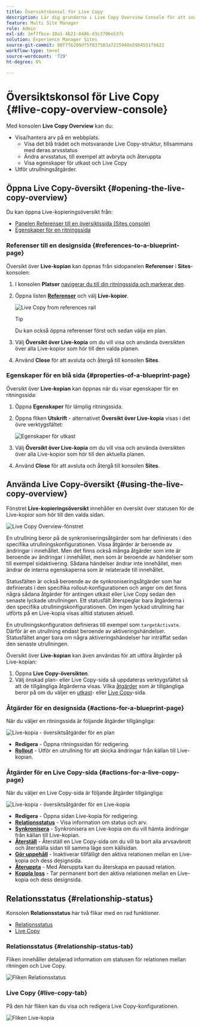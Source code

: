 ```yaml
---
title: Översiktskonsol för Live Copy
description: Lär dig grunderna i Live Copy Overview Console för att snabbt förstå statusen för dina Live-kopior för att synkronisera innehåll.
feature: Multi Site Manager
role: Admin
exl-id: 3ef7fbce-10a1-4b21-8486-d3c3706e537c
solution: Experience Manager Sites
source-git-commit: 90f7f6209df5f837583a7225940a5984551f6622
workflow-type: tm+mt
source-wordcount: '729'
ht-degree: 0%

---
```


# Översiktskonsol för Live Copy {#live-copy-overview-console}

Med konsolen **Live Copy Overview** kan du:

* Visa/hantera arv på en webbplats.
   * Visa det blå trädet och motsvarande Live Copy-struktur, tillsammans med deras arvsstatus
   * Ändra arvsstatus, till exempel att avbryta och återuppta
   * Visa egenskaper för utkast och Live Copy
* Utför utrullningsåtgärder.

## Öppna Live Copy-översikt {#opening-the-live-copy-overview}

Du kan öppna Live-kopieringsöversikt från:

* [Panelen Referenser till en översiktssida (Sites console)](#opening-live-copy-overview-references-for-a-blueprint-page)
* [Egenskaper för en ritningssida](#opening-live-copy-overview-properties-of-a-blueprint-page)

### Referenser till en designsida {#references-to-a-blueprint-page}

Översikt över **Live-kopian** kan öppnas från sidopanelen **Referenser** i **Sites**-konsolen:

1. I konsolen **Platser** [navigerar du till din ritningssida och markerar den](/help/sites-cloud/authoring/basic-handling.md#viewing-and-selecting-resources).
1. Öppna listen **[Referenser](/help/sites-cloud/authoring/basic-handling.md#references)** och välj **Live-kopior**.

   ![Live Copy from references rail](../assets/live-copy-references.png)

   >[!TIP]
   >
   >Du kan också öppna referenser först och sedan välja en plan.

1. Välj **Översikt över Live-kopia** om du vill visa och använda översikten över alla Live-kopior som hör till den valda planen.
1. Använd **Close** för att avsluta och återgå till konsolen **Sites**.

### Egenskaper för en blå sida {#properties-of-a-blueprint-page}

Översikt över **Live-kopian** kan öppnas när du visar egenskaper för en ritningssida:

1. Öppna **Egenskaper** för lämplig ritningssida.
1. Öppna fliken **Utskrift** - alternativet **Översikt över Live-kopia** visas i det övre verktygsfältet:

   ![Egenskaper för utkast &#x200B;](../assets/live-copy-blueprint-tab.png)

1. Välj **Översikt över Live-kopia** om du vill visa och använda översikten över alla Live-kopior som hör till den aktuella planen.

1. Använd **Close** för att avsluta och återgå till konsolen **Sites**.

## Använda Live Copy-översikt {#using-the-live-copy-overview}

Fönstret **Live-kopieringsöversikt** innehåller en översikt över statusen för de Live-kopior som hör till den valda sidan.

![Live Copy Overview-fönstret](../assets/live-copy-overview.png)

En utrullning beror på de synkroniseringsåtgärder som har definierats i den specifika utrullningskonfigurationen. Vissa åtgärder är beroende av ändringar i innehållet. Men det finns också många åtgärder som inte är beroende av ändringar i innehållet, men som är beroende av händelser som till exempel sidaktivering. Sådana händelser ändrar inte innehållet, men ändrar de interna egenskaperna som är relaterade till innehållet.

Statusfälten är också beroende av de synkroniseringsåtgärder som har definierats i den specifika rollout-konfigurationen och anger om det finns några sådana åtgärder för antingen utkast eller Live Copy sedan den senaste lyckade utrullningen. Ett statusfält återspeglar bara åtgärderna i den specifika utrullningskonfigurationen. Om ingen lyckad utrullning har utförts på en Live-kopia visas alltid statusen aktuell.

En utrullningskonfiguration definieras till exempel som `targetActivate`. Därför är en utrullning endast beroende av aktiveringshändelser. Statusfältet anger bara om några aktiveringshändelser har inträffat sedan den senaste utrullningen.

Översikt över **Live-kopian** kan även användas för att utföra åtgärder på Live-kopian:

1. Öppna **Live Copy-översikten**.
1. Välj önskad plan- eller Live Copy-sida så uppdateras verktygsfältet så att de tillgängliga åtgärderna visas. Vilka [åtgärder](overview.md#terms-used) som är tillgängliga beror på om du väljer en [utkast](#actions-for-a-blueprint-page)- eller [Live Copy](#actions-for-a-live-copy-page)-sida.

### Åtgärder för en designsida {#actions-for-a-blueprint-page}

När du väljer en ritningssida är följande åtgärder tillgängliga:

![Live-kopia - översiktsåtgärder för en plan](../assets/live-copy-overview-actions-blueprint.png)

* **Redigera** - Öppna ritningssidan för redigering.
* **[Rollout](overview.md#rollout-and-synchronize)** - Utför en utrullning för att skicka ändringar från källan till Live-kopian.

### Åtgärder för en Live Copy-sida {#actions-for-a-live-copy-page}

När du väljer en Live Copy-sida är följande åtgärder tillgängliga:

![Live-kopia - översiktsåtgärder för en Live-kopia](../assets/live-copy-overview-actions.png)

* **Redigera** - Öppna sidan Live-kopia för redigering.
* **[Relationsstatus](#relationship-status)** - Visa information om status och arv.
* **[Synkronisera](overview.md#rollout-and-synchronize)** - Synkronisera en Live-kopia om du vill hämta ändringar från källan till Live-kopian.
* **[Återställ](creating-live-copies.md#resetting-a-live-copy-page)** - Återställ en Live Copy-sida om du vill ta bort alla arvsavbrott och återställa sidan till samma läge som källsidan.
* **[Gör uppehåll](overview.md#suspending-and-cancelling-inheritance-and-synchronization)** - Inaktiverar tillfälligt den aktiva relationen mellan en Live-kopia och dess designsida.
* **[Återuppta](creating-live-copies.md#resuming-inheritance-for-a-page)** - Med Återuppta kan du återskapa en pausad relation.
* **[Koppla loss](overview.md#detaching-a-live-copy)** - Tar permanent bort den aktiva relationen mellan en Live-kopia och dess designsida.

## Relationsstatus {#relationship-status}

Konsolen **Relationsstatus** har två flikar med en rad funktioner.

* [Relationsstatus](#relationship-status-tab)
* [Live Copy](#live-copy-tab)

### Relationsstatus {#relationship-status-tab}

Fliken innehåller detaljerad information om statusen för relationen mellan ritningen och Live Copy.

![Fliken Relationsstatus](../assets/live-copy-relationship-status.png)

### Live Copy {#live-copy-tab}

På den här fliken kan du visa och redigera Live Copy-konfigurationen.

![Fliken Live-kopia](../assets/live-copy-relationship-status-live-copy.png)
